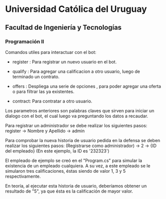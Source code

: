 # Universidad Católica del Uruguay

## Facultad de Ingeniería y Tecnologías

### Programación II

Comandos utiles para interactuar con el bot:

- register : Para registrar un nuevo usuario en el bot.

- qualify : Para agregar una calificacion a otro usuario, luego de terminado un contrato.

- offers : Despliega una serie de opciones , para poder agregar una oferta o para filtrar las ya existentes.

- contract: Para contratar a otro usuario.

Los parametros anteriores son palabras claves que sirven para iniciar un dialogo con el bot, el cual luego va preguntando los datos a recaudar.

Para registrar un administrador se debe realizar los siguientes pasos:
register -> Nombre y Apellido -> admin

Para comprobar la nueva historia de usuario pedida en la defensa se deben realizar los siguientes pasos:
(Registrarse como administrador) -> 2 -> {ID del empleado}      (En este ejemplo, la ID es '232323')

El empleado de ejemplo se creó en el "Program.cs" para simular la existencia de un empleado cualquiera.
A su vez, a este empleado se le simularon tres calificaciones, éstas siendo de valor 1, 3 y 5 respectivamente.

En teoría, al ejecutar esta historia de usuario, deberíamos obtener un resultado de "5", ya que ésta es la calificación de mayor valor.